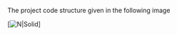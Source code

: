 The project code structure given in the following image

[![N|Solid](https://i.ibb.co/Xs6vgz1/Screenshot-2023-12-06-at-22-11-44.png)]
